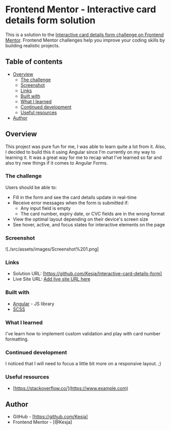 # Frontend Mentor - Interactive card details form solution

This is a solution to the [Interactive card details form challenge on Frontend Mentor](https://www.frontendmentor.io/challenges/interactive-card-details-form-XpS8cKZDWw). Frontend Mentor challenges help you improve your coding skills by building realistic projects. 

## Table of contents

- [Overview](#overview)
  - [The challenge](#the-challenge)
  - [Screenshot](#screenshot)
  - [Links](#links)
  - [Built with](#built-with)
  - [What I learned](#what-i-learned)
  - [Continued development](#continued-development)
  - [Useful resources](#useful-resources)
- [Author](#author)


## Overview

This project was pure fun for me, I was able to learn quite a lot from it. Also, I decided to build this it using Angular since I'm currently on my way to learning it. It was a great way for me to recap what I've learned so far and also try new things if it comes to Angular Forms. 

### The challenge

Users should be able to:

- Fill in the form and see the card details update in real-time
- Receive error messages when the form is submitted if:
  - Any input field is empty
  - The card number, expiry date, or CVC fields are in the wrong format
- View the optimal layout depending on their device's screen size
- See hover, active, and focus states for interactive elements on the page

### Screenshot

![./src/assets/images/Screenshot%201.png]
### Links

- Solution URL: [https://github.com/Kesja/Interactive-card-details-form]
- Live Site URL: [Add live site URL here](https://your-live-site-url.com)

### Built with

- [Angular](https://angular.io/) - JS library
- [SCSS](https://sass-lang.com/)


### What I learned

I've learn how to implement custom validation and play with card number formatting.

### Continued development

I noticed that I will need to focus a little bit more on a responsive layout. ;)

### Useful resources

- [https://stackoverflow.co/](https://www.example.com)


## Author

- GitHub - [https://github.com/Kesja]
- Frontend Mentor - [@Kesja]

